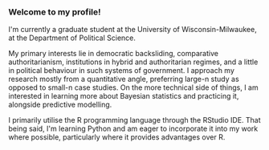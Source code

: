 ### Welcome to my profile!

I'm currently a graduate student at the University of Wisconsin-Milwaukee, at the Department of Political Science.

My primary interests lie in democratic backsliding, comparative authoritarianism, institutions in hybrid and authoritarian regimes, and a little in political behaviour in such systems of government. I approach my research mostly from a quantitative angle, preferring large-n study as opposed to small-n case studies. On the more technical side of things, I am interested in learning more about Bayesian statistics and practicing it, alongside predictive modelling.

I primarily utilise the R programming language through the RStudio IDE. That being said, I'm learning Python and am eager to incorporate it into my work where possible, particularly where it provides advantages over R.
